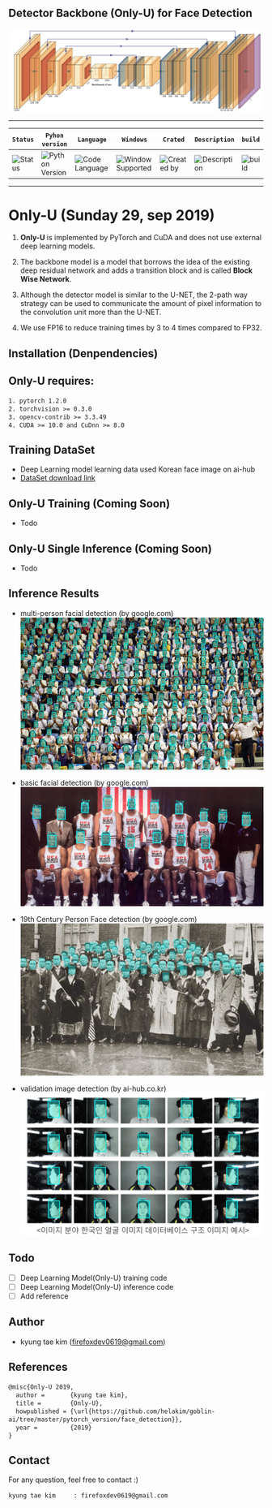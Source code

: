 ## Detector Backbone (Only-U) for Face Detection
![backbone_1](fig/backbone-1.png)

---

| **`Status`** | **`Pyhon version`** | **`Language`** | **`Windows`** | **`Crated`** | **`Description`** | **`build`** |
|---------------------|------------------|-------------------|---------------|---------------|---------------|---------------|
|![Status](https://img.shields.io/pypi/status/Django.svg) |![Python Version](https://img.shields.io/pypi/pyversions/Django.svg)|![Code Language](https://img.shields.io/badge/python3.6-100%25-red.svg)| ![Window Supported](https://img.shields.io/badge/supported-not-orange.svg) |![Created by](https://img.shields.io/badge/Sunday%2029%2C%20Sep%202019-hela.kim-ff69b4.svg)|![Description](https://img.shields.io/badge/FaceDetection-Model-yellowgreen.svg)|![build](https://img.shields.io/circleci/token/YOURTOKEN/project/github/RedSparr0w/node-csgo-parser/master.svg)

---

# **Only-U (Sunday 29, sep 2019)**

1. **Only-U** is implemented by PyTorch and CuDA and does not use external deep learning models.

2. The backbone model is a model that borrows the idea of the existing deep residual network and adds a transition block and is called **Block Wise Network**.

3. Although the detector model is similar to the U-NET, the 2-path way strategy can be used to communicate the amount of pixel information to the convolution unit more than the U-NET.

4. We use FP16 to reduce training times by 3 to 4 times compared to FP32.

## Installation (Denpendencies)

## Only-U requires:
    1. pytorch 1.2.0
    2. torchvision >= 0.3.0
    3. opencv-contrib >= 3.3.49
    4. CUDA >= 10.0 and CuDnn >= 8.0

## Training DataSet
 - Deep Learning model learning data used Korean face image on ai-hub
 - [DataSet download link](http://www.aihub.or.kr/content/606)
 
## **Only-U** Training (Coming Soon)
 - Todo

## **Only-U** Single Inference (Coming Soon)
 - Todo

## Inference Results
- multi-person facial detection (by google.com)
![test_case_1](results/test_case_1_inference_result.jpg)


- basic facial detection (by google.com)
![test_case_2](results/test_case_2_inference_result.jpg)


- 19th Century Person Face detection (by google.com)
![face_case_3](results/test_case_3_inference_result.jpg)


- validation image detection (by ai-hub.co.kr)
![face_case_4](results/test_case_4_inference_result.jpg)


## Todo
 - [ ] Deep Learning Model(Only-U) training code
 - [ ] Deep Learning Model(Only-U) inference code
 - [ ] Add reference

## Author
 - kyung tae kim (firefoxdev0619@gmail.com)

## References

```
@misc{Only-U 2019,
  author =       {kyung tae kim},
  title =        {Only-U},
  howpublished = {\url{https://github.com/helakim/goblin-ai/tree/master/pytorch_version/face_detection}},
  year =         {2019}
}
```

## Contact
For any question, feel free to contact :)
```
kyung tae kim     : firefoxdev0619@gmail.com
```